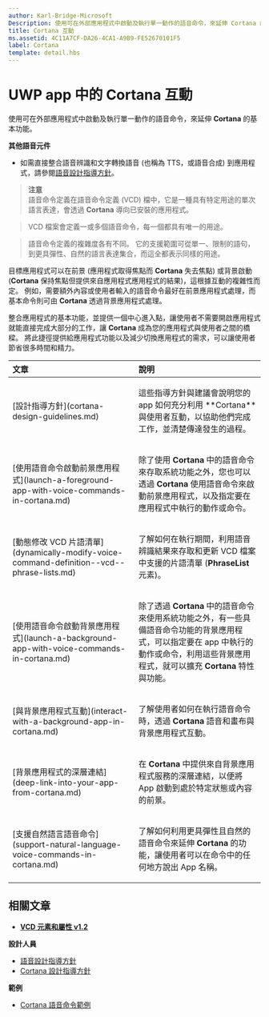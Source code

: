 ```yaml
---
author: Karl-Bridge-Microsoft
Description: 使用可在外部應用程式中啟動及執行單一動作的語音命令，來延伸 Cortana 的基本功能。
title: Cortana 互動
ms.assetid: 4C11A7CF-DA26-4CA1-A9B9-FE52670101F5
label: Cortana
template: detail.hbs
---
```


# UWP app 中的 Cortana 互動




使用可在外部應用程式中啟動及執行單一動作的語音命令，來延伸 **Cortana** 的基本功能。 


**其他語音元件**

-   如需直接整合語音辨識和文字轉換語音 (也稱為 TTS，或語音合成) 到應用程式，請參閱[語音設計指導方針](speech-interactions.md)。

> **注意**  
> 語音命令定義在語音命令定義 (VCD) 檔中，它是一種具有特定用途的單次語言表達，會透過 **Cortana** 導向已安裝的應用程式。

> VCD 檔案會定義一或多個語音命令，每一個都具有唯一的用途。

> 語音命令定義的複雜度各有不同。 它的支援範圍可從單一、限制的語句，到更具彈性、自然的語言表達集合，而這全都表示同樣的用途。


目標應用程式可以在前景 (應用程式取得焦點而 **Cortana** 失去焦點) 或背景啟動 (**Cortana** 保持焦點但提供來自應用程式應用程式的結果)，這根據互動的複雜性而定。 例如，需要額外內容或使用者輸入的語音命令最好在前景應用程式處理，而基本命令則可由 **Cortana** 透過背景應用程式處理。

 

整合應用程式的基本功能，並提供一個中心進入點，讓使用者不需要開啟應用程式就能直接完成大部分的工作，讓 **Cortana** 成為您的應用程式與使用者之間的橋樑。 將此捷徑提供給應用程式功能以及減少切換應用程式的需求，可以讓使用者節省很多時間和精力。


<table>
<colgroup>
<col width="50%" />
<col width="50%" />
</colgroup>
<thead>
<tr class="header">
<th align="left">文章</th>
<th align="left">說明</th>
</tr>
</thead>
<tbody>
<tr class="odd">
<td align="left"><p>[設計指導方針](cortana-design-guidelines.md)</p></td>
<td align="left"><p>這些指導方針與建議會說明您的 app 如何充分利用 **Cortana** 與使用者互動，以協助他們完成工作，並清楚傳達發生的過程。</p></td>
</tr>
<tr class="even">
<td align="left"><p>[使用語音命令啟動前景應用程式](launch-a-foreground-app-with-voice-commands-in-cortana.md)</p></td>
<td align="left"><p>除了使用 <strong>Cortana</strong> 中的語音命令來存取系統功能之外，您也可以透過 <strong>Cortana</strong> 使用語音命令來啟動前景應用程式，以及指定要在應用程式中執行的動作或命令。</p></td>
</tr>
<tr class="odd">
<td align="left"><p>[動態修改 VCD 片語清單](dynamically-modify-voice-command-definition--vcd--phrase-lists.md)</p></td>
<td align="left"><p>了解如何在執行期間，利用語音辨識結果來存取和更新 VCD 檔案中支援的片語清單 (<strong>PhraseList</strong> 元素)。</p></td>
</tr>
<tr class="even">
<td align="left"><p>[使用語音命令啟動背景應用程式](launch-a-background-app-with-voice-commands-in-cortana.md)</p></td>
<td align="left"><p>除了透過 <strong>Cortana</strong> 中的語音命令來使用系統功能之外，有一些具備語音命令功能的背景應用程式，可以指定要在 app 中執行的動作或命令，利用這些背景應用程式，就可以擴充 <strong>Cortana</strong> 特性與功能。</p></td>
</tr>
<tr class="odd">
<td align="left"><p>[與背景應用程式互動](interact-with-a-background-app-in-cortana.md)</p></td>
<td align="left"><p>了解使用者如何在執行語音命令時，透過 <strong>Cortana</strong> 語音和畫布與背景應用程式互動。</p></td>
</tr>
<tr class="even">
<td align="left"><p>[背景應用程式的深層連結](deep-link-into-your-app-from-cortana.md)</p></td>
<td align="left"><p>在 <strong>Cortana</strong> 中提供來自背景應用程式服務的深層連結，以便將 App 啟動到處於特定狀態或內容的前景。</p></td>
</tr>
<tr class="odd">
<td align="left"><p>[支援自然語言語音命令](support-natural-language-voice-commands-in-cortana.md)</p></td>
<td align="left"><p>了解如何利用更具彈性且自然的語音命令來延伸 <strong>Cortana</strong> 的功能，讓使用者可以在命令中的任何地方說出 App 名稱。</p></td>
</tr>
</tbody>
</table>

 

## <span id="related_topics"></span>相關文章


* [**VCD 元素和屬性 v1.2**](https://msdn.microsoft.com/library/windows/apps/dn706593)

**設計人員**
* [語音設計指導方針](https://msdn.microsoft.com/library/windows/apps/dn596121)
* [Cortana 設計指導方針](https://msdn.microsoft.com/library/windows/apps/dn974233)

**範例**
* [Cortana 語音命令範例](http://go.microsoft.com/fwlink/p/?LinkID=619899)
 

 






<!--HONumber=May16_HO2-->


